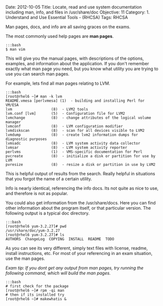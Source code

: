 Date: 2012-10-05
Title: Locate, read and use system documentation including man, info, and files in /usr/share/doc
Objective: 11
Category: 1. Understand and Use Essential Tools - (RHCSA)
Tags: RHCSA

Man pages, docs, and info are all saving graces on the exams. 

The most commonly used help pages are **man pages**. 

    :::bash
    $ man vim 
 

This will give you the manual pages, with descriptions of the options, examples, and information about the application. If you don't remember exactly what man page you need, but you know what utility you are trying to use you can search man pages. 

For example, lets find all man pages relating to LVM.

    :::bash
    [root@rhel6 ~]# man -k lvm
    README.vmesa [perlvmesa] (1)  - building and installing Perl for VM/ESA
    lvm                  (8)  - LVM2 tools
    lvm.conf [lvm]       (5)  - Configuration file for LVM2
    lvmchange            (8)  - change attributes of the logical volume manager
    lvmconf              (8)  - LVM configuration modifier
    lvmdiskscan          (8)  - scan for all devices visible to LVM2
    lvmdump              (8)  - create lvm2 information dumps for diagnostic purposes
    lvmsadc              (8)  - LVM system activity data collector
    lvmsar               (8)  - LVM system activity reporter
    perlvms              (1)  - VMS-specific documentation for Perl
    pvcreate             (8)  - initialize a disk or partition for use by LVM
    pvresize             (8)  - resize a disk or partition in use by LVM2

This is helpful output of results from the search. Really helpful in situations that you forgot the name of a certain utility.

Info is nearly identical, referencing the info docs. Its not quite as nice to use, and therefore is not as popular. 

You could also get information from the /usr/share/docs. Here you can find other information about the program itself, or that particular version. The following output is a typical doc directory.

    :::bash
    [root@rhel6 yum-3.2.27]# pwd
    /usr/share/doc/yum-3.2.27
    [root@rhel6 yum-3.2.27]# ls
    AUTHORS  ChangeLog  COPYING  INSTALL  README  TODO


As you can see its very different, simply text files with license, readme, install instructions, etc. For most of your referencing in an exam situation, use the man pages.

*Exam tip: If you dont get any output from man pages, try running the following command, which will build the man pages.*

    :::bash
    # first check for the package
    [root@rhel6 ~]# rpm -qi man
    # then if its installed try
    [root@rhel6 ~]# makewhatis &
